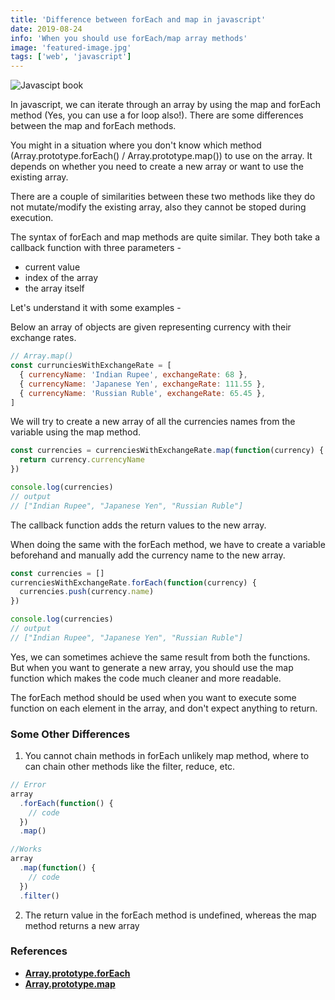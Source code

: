 ```yaml
---
title: 'Difference between forEach and map in javascript'
date: 2019-08-24
info: 'When you should use forEach/map array methods'
image: 'featured-image.jpg'
tags: ['web', 'javascript']
---
```


![Javascipt book](featured-image.jpg)

In javascript, we can iterate through an array by using the map and forEach method (Yes, you can use a for loop also!). There are some differences between the map and forEach methods.

You might in a situation where you don't know which method (Array.prototype.forEach() / Array.prototype.map()) to use on the array. It depends on whether you need to create a new array or want to use the existing array.

There are a couple of similarities between these two methods like they do not mutate/modify the existing array, also they cannot be stoped during execution.

The syntax of forEach and map methods are quite similar. They both take a callback function with three parameters -

- current value
- index of the array
- the array itself

Let's understand it with some examples -

Below an array of objects are given representing currency with their exchange rates.

```js
// Array.map()
const currunciesWithExchangeRate = [
  { currencyName: 'Indian Rupee', exchangeRate: 68 },
  { currencyName: 'Japanese Yen', exchangeRate: 111.55 },
  { currencyName: 'Russian Ruble', exchangeRate: 65.45 },
]
```

We will try to create a new array of all the currencies names from the variable using the map method.

```js
const currencies = currenciesWithExchangeRate.map(function(currency) {
  return currency.currencyName
})

console.log(currencies)
// output
// ["Indian Rupee", "Japanese Yen", "Russian Ruble"]
```

The callback function adds the return values to the new array.

When doing the same with the forEach method, we have to create a variable beforehand and manually add the currency name to the new array.

```js
const currencies = []
currenciesWithExchangeRate.forEach(function(currency) {
  currencies.push(currency.name)
})

console.log(currencies)
// output
// ["Indian Rupee", "Japanese Yen", "Russian Ruble"]
```

Yes, we can sometimes achieve the same result from both the functions. But when you want to generate a new array, you should use the map function which makes the code much cleaner and more readable.

The forEach method should be used when you want to execute some function on each element in the array, and don't expect anything to return.

### Some Other Differences

1. You cannot chain methods in forEach unlikely map method, where to can chain other methods like the filter, reduce, etc.

```js
// Error
array
  .forEach(function() {
    // code
  })
  .map()

//Works
array
  .map(function() {
    // code
  })
  .filter()
```

2. The return value in the forEach method is undefined, whereas the map method returns a new array

### References

- **[Array.prototype.forEach](https://developer.mozilla.org/en-US/docs/Web/JavaScript/Reference/Global_Objects/Array/forEach)**
- **[Array.prototype.map](https://developer.mozilla.org/en-US/docs/Web/JavaScript/Reference/Global_Objects/Array/map)**
